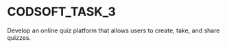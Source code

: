 # CODSOFT_TASK_3
Develop an online quiz platform that allows users to create, take, and share quizzes.

